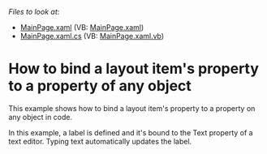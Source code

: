 <!-- default file list -->
*Files to look at*:

* [MainPage.xaml](./CS/BindToProperty_Ex/MainPage.xaml) (VB: [MainPage.xaml](./VB/BindToProperty_Ex/MainPage.xaml))
* [MainPage.xaml.cs](./CS/BindToProperty_Ex/MainPage.xaml.cs) (VB: [MainPage.xaml.vb](./VB/BindToProperty_Ex/MainPage.xaml.vb))
<!-- default file list end -->
# How to bind a layout item's property to a property of any object


<p>This example shows how to bind a layout item's property to a property on any object in code. </p><p>In this example, a label is defined and it's bound to the Text property of a text editor. Typing text automatically updates the label.</p><br />


<br/>


